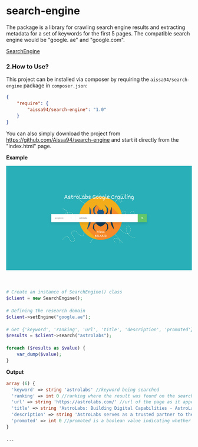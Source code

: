 # search-engine
The package is a library for crawling search engine results and extracting metadata for a set of keywords for the first 5 pages. The compatible search engine would be "google. ae" and "google.com".

[SearchEngine](https://github.com/Aissa94/search-engine)

### 2.How to Use?
This project can be installed via composer by requiring the `aissa94/search-engine` package in `composer.json`:

``` json
{
    "require": {
        "aissa94/search-engine": "1.0"
    }
}
```

You can also simply download the project from https://github.com/Aissa94/search-engine and start it directly from the "index.html" page.

**Example**

![alt text](https://github.com/Aissa94/search-engine/blob/main/images/astrolabs.png)

``` php


# Create an instance of SearchEngine() class
$client = new SearchEngine();

# Defining the research domain
$client->setEngine("google.ae");

# Get {'keyword', 'ranking', 'url', 'title', 'description', 'promoted'} parameters for each keyword
$results = $client->search("astrolabs");

foreach ($results as $value) {
    var_dump($value);
}

```

**Output**
``` php
array (6) {
  'keyword' => string 'astrolabs' //keyword being searched
  'ranking' => int 0 //ranking where the result was found on the search engine, the topmost result would be 0 and the last would be 50
  'url' => string 'https://astrolabs.com/' //url of the page as it appears in google search
  'title' => string 'AstroLabs: Building Digital Capabilities - AstroLabs' //title of the page as it appears in google search
  'description' => string 'AstroLabs serves as a trusted partner to the largest corporates and universities in the region...' //description as it appears in google search
  'promoted' => int 0 //promoted is a boolean value indicating whether the result is an ad or organic result
}

...
```

